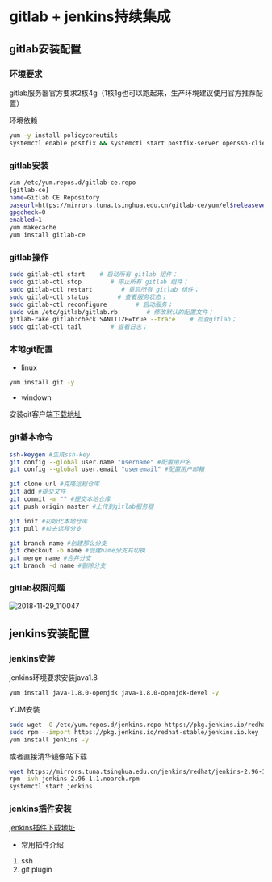 # gitlab + jenkins持续集成

## gitlab安装配置

### 环境要求

gitlab服务器官方要求2核4g（1核1g也可以跑起来，生产环境建议使用官方推荐配置）

环境依赖

```bash
yum -y install policycoreutils 
systemctl enable postfix && systemctl start postfix-server openssh-clients postfix
```

### gitlab安装

```bash
vim /etc/yum.repos.d/gitlab-ce.repo
[gitlab-ce]
name=Gitlab CE Repository
baseurl=https://mirrors.tuna.tsinghua.edu.cn/gitlab-ce/yum/el$releasever/
gpgcheck=0
enabled=1
yum makecache
yum install gitlab-ce
```

### gitlab操作

```bash
sudo gitlab-ctl start    # 启动所有 gitlab 组件；
sudo gitlab-ctl stop        # 停止所有 gitlab 组件；
sudo gitlab-ctl restart        # 重启所有 gitlab 组件；
sudo gitlab-ctl status        # 查看服务状态；
sudo gitlab-ctl reconfigure        # 启动服务；
sudo vim /etc/gitlab/gitlab.rb        # 修改默认的配置文件；
gitlab-rake gitlab:check SANITIZE=true --trace    # 检查gitlab；
sudo gitlab-ctl tail        # 查看日志；
```

### 本地git配置

- linux

```bash
yum install git -y
```

- windown

安装git客户端[下载地址](https://git-scm.com/downloads)

### git基本命令

```bash
ssh-keygen #生成ssh-key
git config --global user.name "username" #配置用户名
git config --global user.email "useremail" #配置用户邮箱

git clone url #克隆远程仓库
git add #提交文件
git commit -m "" #提交本地仓库
git push origin master #上传到gitlab服务器

git init #初始化本地仓库
git pull #拉去远程分支 

git branch name #创建那么分支
git checkout -b name #创建name分支并切换
git merge name #合并分支
git branch -d name #删除分支

```

### gitlab权限问题

![2018-11-29_110047](C:\Users\Admin\Desktop\2018-11-29_110047.png)

## jenkins安装配置

### jenkins安装

jenkins环境要求安装java1.8

```bash
yum install java-1.8.0-openjdk java-1.8.0-openjdk-devel -y
```

YUM安装

```bash
sudo wget -O /etc/yum.repos.d/jenkins.repo https://pkg.jenkins.io/redhat-stable/jenkins.repo
sudo rpm --import https://pkg.jenkins.io/redhat-stable/jenkins.io.key
yum install jenkins -y
```

或者直接清华镜像站下载

```bash
wget https://mirrors.tuna.tsinghua.edu.cn/jenkins/redhat/jenkins-2.96-1.1.noarch.rpm
rpm -ivh jenkins-2.96-1.1.noarch.rpm
systemctl start jenkins
```

### jenkins插件安装

[jenkins插件下载地址](https://plugins.jenkins.io/)

- 常用插件介绍

1. ssh
2. git plugin

